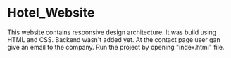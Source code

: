 # Hotel_Website
This website contains responsive design architecture. It was build using HTML and CSS. Backend wasn't added yet.
At the contact page user gan give an email to the company.
Run the project by opening "index.html" file. 
